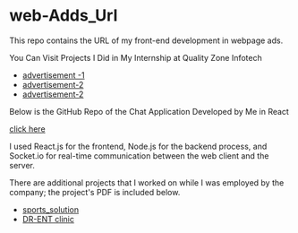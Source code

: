# web-Adds_Url

This repo contains the URL of my front-end development in webpage ads.

You Can Visit Projects I Did in My Internship at Quality Zone Infotech

* [advertisement -1](https://www.qzdemo.in/anandhproject/whatsapp-marketting/whatsappmarkering.php)
* [advertisement-2](https://www.qzdemo.in/anandhproject/msoffice-ai/msoffice.php)
* [advertisement-2](https://www.qzdemo.in/anandhproject/whatsapp-masterclass/index.php)

Below is the GitHub Repo of the Chat Application Developed by Me in React

[click here](https://github.com/Anandhakrishnan15/host.git)

I used React.js for the frontend, Node.js for the backend process, and Socket.io for real-time communication between the web client and the server.


There are additional projects that I worked on while I was employed by the company; the project's PDF is included below.

* [sports_solution](https://drive.google.com/file/d/1Tn2PxGQkMhlhH3V9J3yDD9EuM-X2D7Tg/view?usp=drive_link)
* [DR-ENT clinic](https://drive.google.com/file/d/1Xmd6LL-bUSfZI1zmTrbo1YWd7hzmhyBG/view?usp=drive_link)
